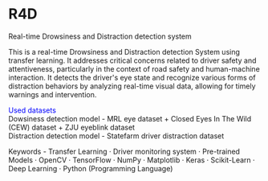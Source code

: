# R4D
Real-time Drowsiness and Distraction detection system

This is a real-time Drowsiness and Distraction detection System using transfer learning. It addresses critical concerns related to driver safety and attentiveness, particularly in the context of road safety and human-machine interaction. It detects the driver's eye state and recognize various forms of distraction behaviors by analyzing real-time visual data, allowing for timely warnings and intervention.

<span style="color: blue;">Used datasets</span>
<br>Dowsiness detection model - MRL eye dataset + Closed Eyes In The Wild (CEW) dataset + ZJU eyeblink dataset
<br>Distraction detection model - Statefarm driver distraction dataset

Keywords - Transfer Learning · Driver monitoring system · Pre-trained Models · OpenCV · TensorFlow · NumPy · Matplotlib · Keras · Scikit-Learn · Deep Learning · Python (Programming Language)
